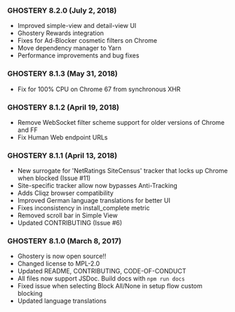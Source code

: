 ### GHOSTERY 8.2.0 (July 2, 2018)

+ Improved simple-view and detail-view UI
+ Ghostery Rewards integration
+ Fixes for Ad-Blocker cosmetic filters on Chrome
+ Move dependency manager to Yarn
+ Performance improvements and bug fixes

### GHOSTERY 8.1.3 (May 31, 2018)

+ Fix for 100% CPU on Chrome 67 from synchronous XHR

### GHOSTERY 8.1.2 (April 19, 2018)

+ Remove WebSocket filter scheme support for older versions of Chrome and FF
+ Fix Human Web endpoint URLs

### GHOSTERY 8.1.1 (April 13, 2018)

+ New surrogate for 'NetRatings SiteCensus' tracker that locks up Chrome when blocked (Issue #11)
+ Site-specific tracker allow now bypasses Anti-Tracking
+ Adds Cliqz browser compatibility
+ Improved German language translations for better UI
+ Fixes inconsistency in install_complete metric
+ Removed scroll bar in Simple View
+ Updated CONTRIBUTING (Issue #6)

### GHOSTERY 8.1.0 (March 8, 2017)

+ Ghostery is now open source!!
+ Changed license to MPL-2.0
+ Updated README, CONTRIBUTING, CODE-OF-CONDUCT
+ All files now support JSDoc. Build docs with `npm run docs`
+ Fixed issue when selecting Block All/None in setup flow custom blocking
+ Updated language translations

